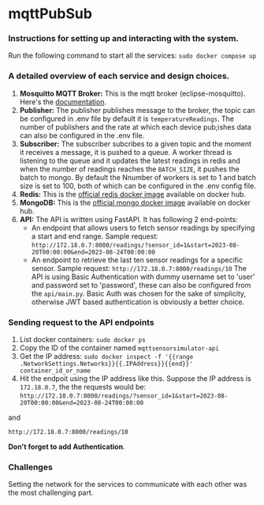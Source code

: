 # mqttPubSub

### Instructions for setting up and interacting with the system.
Run the following command to start all the services:
`sudo docker compose up`

### A detailed overview of each service and design choices.
1. **Mosquitto MQTT Broker:** This is the mqtt broker (eclipse-mosquitto). Here's the <a href="https://hub.docker.com/_/eclipse-mosquitto">documentation</a>.
2. **Publisher:** The publisher publishes message to the broker, the topic can be configured in .env file by default it is `temperatureReadings`. The number of publishers and the rate at which each device pub;ishes data can also be configured in the .env file.
3. **Subscriber:** The subscriber subcribes to a given topic and the moment it receives a message, it is pushed to a queue. A worker thread is listening to the queue and it updates the latest readings in redis and when the number of readings reaches the `BATCH_SIZE`, it pushes the batch to mongo. By default the Nnumber of workers is set to 1 and batch size is set to 100, both of which can be configured in the .env config file.
4. **Redis:** This is the <a href="https://hub.docker.com/_/redis">official redis docker image</a> available on docker hub.
5. **MongoDB:** This is the <a href="https://hub.docker.com/_/mongo">official mongo docker image</a> available on docker hub.
6. **API:** The API is written using FastAPI.  It has following 2 end-points:
   * An endpoint that allows users to fetch sensor readings by specifying a start and end range. Sample request: `http://172.18.0.7:8000/readings/?sensor_id=1&start=2023-08-20T00:00:00&end=2023-08-24T00:00:00`
   * An endpoint to retrieve the last ten sensor readings for a specific sensor. Sample request: `http://172.18.0.7:8000/readings/10`
   The API is using Basic Authentication with dummy username set to 'user' and password set to 'password', these can also be configured from the `api/main.py`. Basic Auth was chosen for the sake of simplicity, otherwise JWT based authentication is obviously a better choice.
### Sending request to the API endpoints
1. List docker containers:
`sudo docker ps`
2. Copy the ID of the container named `mqttsensorsimulator-api`
3. Get the IP address:
`sudo docker inspect -f '{{range .NetworkSettings.Networks}}{{.IPAddress}}{{end}}' container_id_or_name`
4. Hit the endpoit using the IP address like this. Suppose the IP address is `172.18.0.7`, the the requests would be:
`http://172.18.0.7:8000/readings/?sensor_id=1&start=2023-08-20T00:00:00&end=2023-08-24T00:00:00`

and

`http://172.18.0.7:8000/readings/10`

**Don't forget to add Authentication**.

### Challenges
Setting the network for the services to communicate with each other was the most challenging part.
